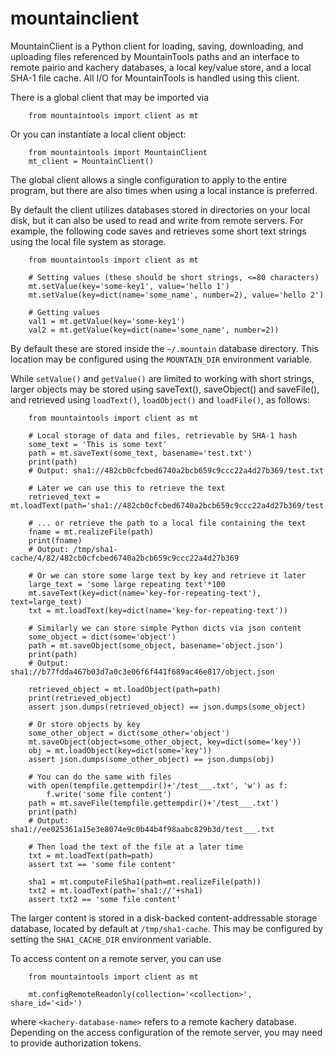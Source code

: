# mountainclient

MountainClient is a Python client for loading, saving, downloading, and uploading files
referenced by MountainTools paths and an interface to remote pairio and
kachery databases, a local key/value store, and a local SHA-1 file cache.
All I/O for MountainTools is handled using this client.

There is a global client that may be imported via

```
    from mountaintools import client as mt
```

Or you can instantiate a local client object:

```
    from mountaintools import MountainClient
    mt_client = MountainClient()
```

The global client allows a single configuration to apply to the entire
program, but there are also times when using a local instance is preferred.

By default the client utilizes databases stored in directories on your local
disk, but it can also be used to read and write from remote servers. For
example, the following code saves and retrieves some short text strings
using the local file system as storage.

```
    from mountaintools import client as mt

    # Setting values (these should be short strings, <=80 characters)
    mt.setValue(key='some-key1', value='hello 1')
    mt.setValue(key=dict(name='some_name', number=2), value='hello 2')

    # Getting values
    val1 = mt.getValue(key='some-key1')
    val2 = mt.getValue(key=dict(name='some_name', number=2))
```

By default these are stored inside the `~/.mountain` database directory. This
location may be configured using the `MOUNTAIN_DIR` environment variable.

While `setValue()` and `getValue()` are limited to working with short strings,
larger objects may be stored using saveText(), saveObject() and saveFile(),
and retrieved using `loadText()`, `loadObject()` and `loadFile()`, as follows:

```
    from mountaintools import client as mt

    # Local storage of data and files, retrievable by SHA-1 hash
    some_text = 'This is some text'
    path = mt.saveText(some_text, basename='test.txt')
    print(path)
    # Output: sha1://482cb0cfcbed6740a2bcb659c9ccc22a4d27b369/test.txt

    # Later we can use this to retrieve the text
    retrieved_text = mt.loadText(path='sha1://482cb0cfcbed6740a2bcb659c9ccc22a4d27b369/test.txt')

    # ... or retrieve the path to a local file containing the text
    fname = mt.realizeFile(path)
    print(fname)
    # Output: /tmp/sha1-cache/4/82/482cb0cfcbed6740a2bcb659c9ccc22a4d27b369

    # Or we can store some large text by key and retrieve it later
    large_text = 'some large repeating text'*100
    mt.saveText(key=dict(name='key-for-repeating-text'), text=large_text)
    txt = mt.loadText(key=dict(name='key-for-repeating-text'))

    # Similarly we can store simple Python dicts via json content
    some_object = dict(some='object')
    path = mt.saveObject(some_object, basename='object.json')
    print(path)
    # Output: sha1://b77fdda467b03d7a0c3e06f6f441f689ac46e817/object.json

    retrieved_object = mt.loadObject(path=path)
    print(retrieved_object)
    assert json.dumps(retrieved_object) == json.dumps(some_object)

    # Or store objects by key
    some_other_object = dict(some_other='object')
    mt.saveObject(object=some_other_object, key=dict(some='key'))
    obj = mt.loadObject(key=dict(some='key'))
    assert json.dumps(some_other_object) == json.dumps(obj)

    # You can do the same with files
    with open(tempfile.gettempdir()+'/test___.txt', 'w') as f:
        f.write('some file content')
    path = mt.saveFile(tempfile.gettempdir()+'/test___.txt')
    print(path)
    # Output: sha1://ee025361a15e3e8074e9c0b44b4f98aabc829b3d/test___.txt

    # Then load the text of the file at a later time
    txt = mt.loadText(path=path)
    assert txt == 'some file content'

    sha1 = mt.computeFileSha1(path=mt.realizeFile(path))
    txt2 = mt.loadText(path='sha1://'+sha1)
    assert txt2 == 'some file content'
```

The larger content is stored in a disk-backed content-addressable storage
database, located by default at `/tmp/sha1-cache`. This may be configured by
setting the `SHA1_CACHE_DIR` environment variable.

To access content on a remote server, you can use

```
    from mountaintools import client as mt

    mt.configRemoteReadonly(collection='<collection>', share_id='<id>')
```

where `<kachery-database-name>` refers to a remote kachery database. Depending
on the access configuration of the remote server, you may need to provide
authorization tokens.
